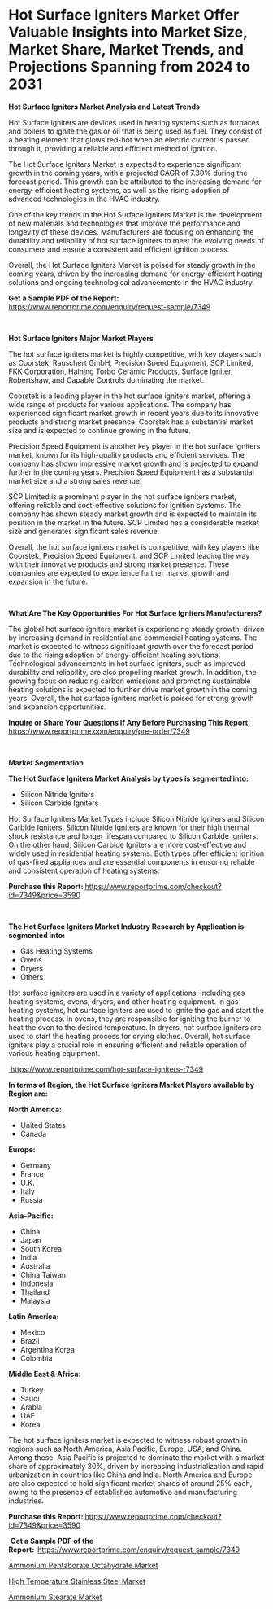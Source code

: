 <p><h1>Hot Surface Igniters Market Offer Valuable Insights into Market Size, Market Share, Market Trends, and Projections Spanning from 2024 to 2031</h1></p><p><strong>Hot Surface Igniters Market Analysis and Latest Trends</strong></p>
<p><p>Hot Surface Igniters are devices used in heating systems such as furnaces and boilers to ignite the gas or oil that is being used as fuel. They consist of a heating element that glows red-hot when an electric current is passed through it, providing a reliable and efficient method of ignition.</p><p>The Hot Surface Igniters Market is expected to experience significant growth in the coming years, with a projected CAGR of 7.30% during the forecast period. This growth can be attributed to the increasing demand for energy-efficient heating systems, as well as the rising adoption of advanced technologies in the HVAC industry.</p><p>One of the key trends in the Hot Surface Igniters Market is the development of new materials and technologies that improve the performance and longevity of these devices. Manufacturers are focusing on enhancing the durability and reliability of hot surface igniters to meet the evolving needs of consumers and ensure a consistent and efficient ignition process.</p><p>Overall, the Hot Surface Igniters Market is poised for steady growth in the coming years, driven by the increasing demand for energy-efficient heating solutions and ongoing technological advancements in the HVAC industry.</p></p>
<p><strong>Get a Sample PDF of the Report:&nbsp;</strong> <a href="https://www.reportprime.com/enquiry/request-sample/7349">https://www.reportprime.com/enquiry/request-sample/7349</a></p>
<p>&nbsp;</p>
<p><strong>Hot Surface Igniters Major Market Players</strong></p>
<p><p>The hot surface igniters market is highly competitive, with key players such as Coorstek, Rauschert GmbH, Precision Speed Equipment, SCP Limited, FKK Corporation, Haining Torbo Ceramic Products, Surface Igniter, Robertshaw, and Capable Controls dominating the market.</p><p>Coorstek is a leading player in the hot surface igniters market, offering a wide range of products for various applications. The company has experienced significant market growth in recent years due to its innovative products and strong market presence. Coorstek has a substantial market size and is expected to continue growing in the future.</p><p>Precision Speed Equipment is another key player in the hot surface igniters market, known for its high-quality products and efficient services. The company has shown impressive market growth and is projected to expand further in the coming years. Precision Speed Equipment has a substantial market size and a strong sales revenue.</p><p>SCP Limited is a prominent player in the hot surface igniters market, offering reliable and cost-effective solutions for ignition systems. The company has shown steady market growth and is expected to maintain its position in the market in the future. SCP Limited has a considerable market size and generates significant sales revenue.</p><p>Overall, the hot surface igniters market is competitive, with key players like Coorstek, Precision Speed Equipment, and SCP Limited leading the way with their innovative products and strong market presence. These companies are expected to experience further market growth and expansion in the future.</p></p>
<p>&nbsp;</p>
<p><strong>What Are The Key Opportunities For Hot Surface Igniters Manufacturers?</strong></p>
<p><p>The global hot surface igniters market is experiencing steady growth, driven by increasing demand in residential and commercial heating systems. The market is expected to witness significant growth over the forecast period due to the rising adoption of energy-efficient heating solutions. Technological advancements in hot surface igniters, such as improved durability and reliability, are also propelling market growth. In addition, the growing focus on reducing carbon emissions and promoting sustainable heating solutions is expected to further drive market growth in the coming years. Overall, the hot surface igniters market is poised for strong growth and expansion opportunities.</p></p>
<p><strong>Inquire or Share Your Questions If Any Before Purchasing This Report:</strong> <a href="https://www.reportprime.com/enquiry/pre-order/7349">https://www.reportprime.com/enquiry/pre-order/7349</a></p>
<p>&nbsp;</p>
<p><strong>Market Segmentation</strong></p>
<p><strong>The Hot Surface Igniters Market Analysis by types is segmented into:</strong></p>
<p><ul><li>Silicon Nitride Igniters</li><li>Silicon Carbide Igniters</li></ul></p>
<p><p>Hot Surface Igniters Market Types include Silicon Nitride Igniters and Silicon Carbide Igniters. Silicon Nitride Igniters are known for their high thermal shock resistance and longer lifespan compared to Silicon Carbide Igniters. On the other hand, Silicon Carbide Igniters are more cost-effective and widely used in residential heating systems. Both types offer efficient ignition of gas-fired appliances and are essential components in ensuring reliable and consistent operation of heating systems.</p></p>
<p><strong>Purchase this Report:&nbsp;</strong><a href="https://www.reportprime.com/checkout?id=7349&price=3590">https://www.reportprime.com/checkout?id=7349&price=3590</a></p>
<p>&nbsp;</p>
<p><strong>The Hot Surface Igniters Market Industry Research by Application is segmented into:</strong></p>
<p><ul><li>Gas Heating Systems</li><li>Ovens</li><li>Dryers</li><li>Others</li></ul></p>
<p><p>Hot surface igniters are used in a variety of applications, including gas heating systems, ovens, dryers, and other heating equipment. In gas heating systems, hot surface igniters are used to ignite the gas and start the heating process. In ovens, they are responsible for igniting the burner to heat the oven to the desired temperature. In dryers, hot surface igniters are used to start the heating process for drying clothes. Overall, hot surface igniters play a crucial role in ensuring efficient and reliable operation of various heating equipment.</p></p>
<p><a href="https://www.reportprime.com/hot-surface-igniters-r7349">&nbsp;https://www.reportprime.com/hot-surface-igniters-r7349</a></p>
<p><strong>In terms of Region, the Hot Surface Igniters Market Players available by Region are:</strong></p>
<p>
    <p> <strong> North America: </strong>
        <ul>
            <li>United States</li>
            <li>Canada</li>
        </ul>
        </p> 
    <p> <strong> Europe: </strong>
        <ul>
            <li>Germany</li>
            <li>France</li>
            <li>U.K.</li>
            <li>Italy</li>
            <li>Russia</li>
        </ul>
        </p> 
    <p> <strong> Asia-Pacific: </strong>
        <ul>
            <li>China</li>
            <li>Japan</li>
            <li>South Korea</li>
            <li>India</li>
            <li>Australia</li>
            <li>China Taiwan</li>
            <li>Indonesia</li>
            <li>Thailand</li>
            <li>Malaysia</li>
        </ul>
        </p> 
    <p> <strong> Latin America: </strong>
        <ul>
            <li>Mexico</li>
            <li>Brazil</li>
            <li>Argentina Korea</li>
            <li>Colombia</li>
        </ul>
        </p> 
    <p> <strong> Middle East & Africa: </strong>
        <ul>
            <li>Turkey</li>
            <li>Saudi</li>
            <li>Arabia</li>
            <li>UAE</li>
            <li>Korea</li>
        </ul>
    </p>
    </p>
<p><p>The hot surface igniters market is expected to witness robust growth in regions such as North America, Asia Pacific, Europe, USA, and China. Among these, Asia Pacific is projected to dominate the market with a market share of approximately 30%, driven by increasing industrialization and rapid urbanization in countries like China and India. North America and Europe are also expected to hold significant market shares of around 25% each, owing to the presence of established automotive and manufacturing industries.</p></p>
<p><strong>Purchase this Report: </strong><a href="https://www.reportprime.com/checkout?id=7349&price=3590">https://www.reportprime.com/checkout?id=7349&price=3590</a></p>
<p>&nbsp;<strong>Get a Sample PDF of the Report:&nbsp;&nbsp;</strong><a href="https://www.reportprime.com/enquiry/request-sample/7349">https://www.reportprime.com/enquiry/request-sample/7349</a></p>
<p><strong></strong></p>
<p><p><a href="https://www.linkedin.com/pulse/ammonium-pentaborate-octahydrate-market-size-focuses-dynamics-vxd8c?trackingId=OGalzkrGeTYoztvXZLGsaA%3D%3D">Ammonium Pentaborate Octahydrate Market</a></p><p><a href="https://www.linkedin.com/pulse/high-temperature-stainless-steel-market-size-share-0zi1e?trackingId=tyOv8p2oZ8aZ84y7UGpA4A%3D%3D">High Temperature Stainless Steel Market</a></p><p><a href="https://www.linkedin.com/pulse/ammonium-stearate-market-share-amp-new-trends-analysis-report-p3j3c?trackingId=wUSXj9UxmGzZ0jlhj%2BBiqA%3D%3D">Ammonium Stearate Market</a></p></p>